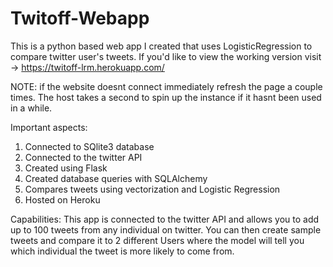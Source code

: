 # Twitoff-Webapp
This is a python based web app I created that uses LogisticRegression to compare twitter user's tweets. If you'd like to view the working version visit -> https://twitoff-lrm.herokuapp.com/

NOTE: if the website doesnt connect immediately refresh the page a couple times. The host takes a second to spin up the instance if it hasnt been used in a while.

Important aspects:
1) Connected to SQlite3 database
2) Connected to the twitter API
3) Created using Flask 
4) Created database queries with SQLAlchemy
5) Compares tweets using vectorization and Logistic Regression
6) Hosted on Heroku 

Capabilities:
This app is connected to the twitter API and allows you to add up to 100 tweets from any individual on twitter. You can then create sample tweets and compare it to 2 different Users where the model will tell you which individual the tweet is more likely to come from. 
